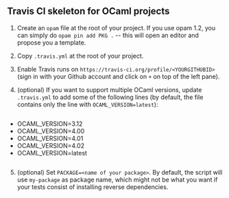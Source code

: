 ## Travis CI skeleton for OCaml projects

1. Create an `opam` file at the root of your project. If you use opam
   1.2, you can simply do `opam pin add PKG .` -- this will open an
   editor and propose you a template.

2. Copy `.travis.yml` at the root of your project.

3. Enable Travis runs on
   `https://travis-ci.org/profile/<YOURGITHUBID>` (sign in with your
   Github account and click on `+` on top of the left pane).

4. (optional) If you want to support multiple OCaml versions, update
   `.travis.yml` to add some of the following lines (by default, the
    file contains only the line with `OCAML_VERSION=latest`):

    ````
  - OCAML_VERSION=3.12
  - OCAML_VERSION=4.00
  - OCAML_VERSION=4.01
  - OCAML_VERSION=4.02
  - OCAML_VERSION=latest
    ````

5. (optional) Set `PACKAGE=<name of your package>`. By default, the script will use `my-package` as package name, which might not be what you want if your tests consist of installing reverse dependencies.

